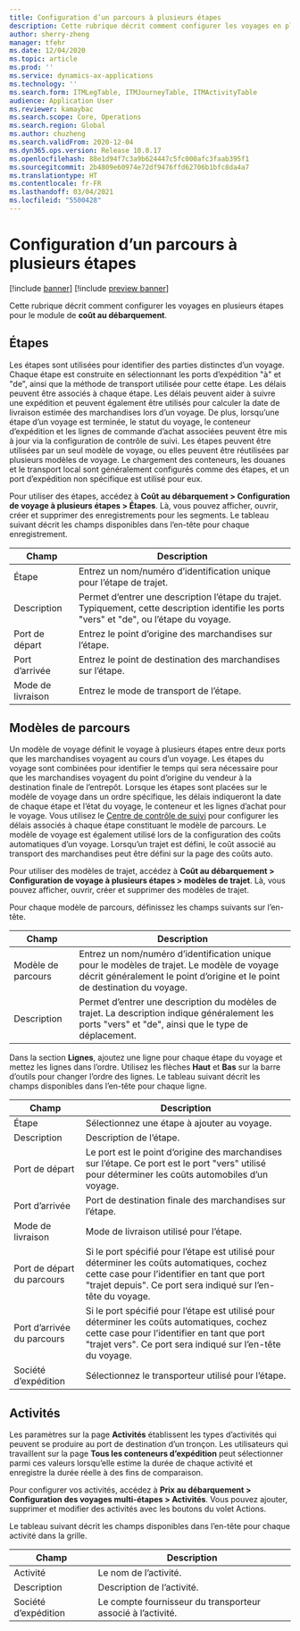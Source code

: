 ```yaml
---
title: Configuration d’un parcours à plusieurs étapes
description: Cette rubrique décrit comment configurer les voyages en plusieurs étapes pour le module de coût au débarquement.
author: sherry-zheng
manager: tfehr
ms.date: 12/04/2020
ms.topic: article
ms.prod: ''
ms.service: dynamics-ax-applications
ms.technology: ''
ms.search.form: ITMLegTable, ITMJourneyTable, ITMActivityTable
audience: Application User
ms.reviewer: kamaybac
ms.search.scope: Core, Operations
ms.search.region: Global
ms.author: chuzheng
ms.search.validFrom: 2020-12-04
ms.dyn365.ops.version: Release 10.0.17
ms.openlocfilehash: 88e1d94f7c3a9b624447c5fc000afc3faab395f1
ms.sourcegitcommit: 2b4809e60974e72df9476ffd62706b1bfc8da4a7
ms.translationtype: HT
ms.contentlocale: fr-FR
ms.lasthandoff: 03/04/2021
ms.locfileid: "5500428"
---
```

# <a name="multi-leg-journey-setup"></a>Configuration d’un parcours à plusieurs étapes

[!include [banner](../../includes/banner.md)]
[!include [preview banner](../includes/preview-banner.md)]

Cette rubrique décrit comment configurer les voyages en plusieurs étapes pour le module de **coût au débarquement**.

## <a name="legs"></a>Étapes

Les étapes sont utilisées pour identifier des parties distinctes d’un voyage. Chaque étape est construite en sélectionnant les ports d’expédition "à" et "de", ainsi que la méthode de transport utilisée pour cette étape. Les délais peuvent être associés à chaque étape. Les délais peuvent aider à suivre une expédition et peuvent également être utilisés pour calculer la date de livraison estimée des marchandises lors d’un voyage. De plus, lorsqu’une étape d’un voyage est terminée, le statut du voyage, le conteneur d’expédition et les lignes de commande d’achat associées peuvent être mis à jour via la configuration de contrôle de suivi. Les étapes peuvent être utilisées par un seul modèle de voyage, ou elles peuvent être réutilisées par plusieurs modèles de voyage. Le chargement des conteneurs, les douanes et le transport local sont généralement configurés comme des étapes, et un port d’expédition non spécifique est utilisé pour eux.

Pour utiliser des étapes, accédez à **Coût au débarquement \> Configuration de voyage à plusieurs étapes \> Étapes**. Là, vous pouvez afficher, ouvrir, créer et supprimer des enregistrements pour les segments. Le tableau suivant décrit les champs disponibles dans l’en-tête pour chaque enregistrement.

| Champ | Description |
|---|---|
| Étape | Entrez un nom/numéro d’identification unique pour l’étape de trajet. |
| Description | Permet d’entrer une description l’étape du trajet. Typiquement, cette description identifie les ports "vers" et "de", ou l’étape du voyage. |
| Port de départ | Entrez le point d’origine des marchandises sur l’étape. |
| Port d’arrivée | Entrez le point de destination des marchandises sur l’étape. |
| Mode de livraison | Entrez le mode de transport de l’étape. |

## <a name="journey-templates"></a>Modèles de parcours

Un modèle de voyage définit le voyage à plusieurs étapes entre deux ports que les marchandises voyagent au cours d’un voyage. Les étapes du voyage sont combinées pour identifier le temps qui sera nécessaire pour que les marchandises voyagent du point d’origine du vendeur à la destination finale de l’entrepôt. Lorsque les étapes sont placées sur le modèle de voyage dans un ordre spécifique, les délais indiqueront la date de chaque étape et l’état du voyage, le conteneur et les lignes d’achat pour le voyage. Vous utilisez le [Centre de contrôle de suivi](delivery-information-setup.md) pour configurer les délais associés à chaque étape constituant le modèle de parcours. Le modèle de voyage est également utilisé lors de la configuration des coûts automatiques d’un voyage. Lorsqu’un trajet est défini, le coût associé au transport des marchandises peut être défini sur la page des coûts auto.

Pour utiliser des modèles de trajet, accédez à **Coût au débarquement \> Configuration de voyage à plusieurs étapes \> modèles de trajet**. Là, vous pouvez afficher, ouvrir, créer et supprimer des modèles de trajet.

Pour chaque modèle de parcours, définissez les champs suivants sur l’en-tête.

| Champ | Description |
|---|---|
| Modèle de parcours | Entrez un nom/numéro d’identification unique pour le modèles de trajet. Le modèle de voyage décrit généralement le point d’origine et le point de destination du voyage. |
| Description | Permet d’entrer une description du modèles de trajet. La description indique généralement les ports "vers" et "de", ainsi que le type de déplacement. |

Dans la section **Lignes**, ajoutez une ligne pour chaque étape du voyage et mettez les lignes dans l’ordre. Utilisez les flèches **Haut** et **Bas** sur la barre d’outils pour changer l’ordre des lignes. Le tableau suivant décrit les champs disponibles dans l’en-tête pour chaque ligne.

| Champ | Description |
|---|---|
| Étape | Sélectionnez une étape à ajouter au voyage. |
| Description | Description de l’étape. |
| Port de départ | Le port est le point d’origine des marchandises sur l’étape. Ce port est le port "vers" utilisé pour déterminer les coûts automobiles d’un voyage. |
| Port d’arrivée | Port de destination finale des marchandises sur l’étape. |
| Mode de livraison | Mode de livraison utilisé pour l’étape. |
| Port de départ du parcours | Si le port spécifié pour l’étape est utilisé pour déterminer les coûts automatiques, cochez cette case pour l’identifier en tant que port "trajet depuis". Ce port sera indiqué sur l’en-tête du voyage. |
| Port d’arrivée du parcours | Si le port spécifié pour l’étape est utilisé pour déterminer les coûts automatiques, cochez cette case pour l’identifier en tant que port "trajet vers". Ce port sera indiqué sur l’en-tête du voyage. |
| Société d’expédition | Sélectionnez le transporteur utilisé pour l’étape. |

## <a name="activities"></a>Activités

Les paramètres sur la page **Activités** établissent les types d’activités qui peuvent se produire au port de destination d’un tronçon. Les utilisateurs qui travaillent sur la page **Tous les conteneurs d’expédition** peut sélectionner parmi ces valeurs lorsqu’elle estime la durée de chaque activité et enregistre la durée réelle à des fins de comparaison.

Pour configurer vos activités, accédez à **Prix au débarquement \> Configuration des voyages multi-étapes \> Activités**. Vous pouvez ajouter, supprimer et modifier des activités avec les boutons du volet Actions.

Le tableau suivant décrit les champs disponibles dans l’en-tête pour chaque activité dans la grille.

| Champ | Description |
|---|---|
| Activité | Le nom de l’activité. |
| Description | Description de l’activité. |
| Société d’expédition | Le compte fournisseur du transporteur associé à l’activité. |
